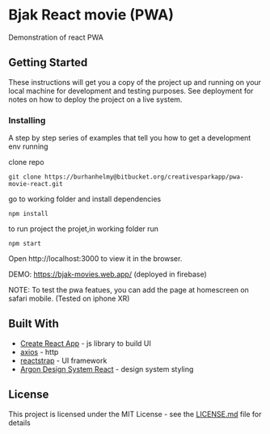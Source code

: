 # Bjak React movie (PWA)

Demonstration of react PWA

## Getting Started

These instructions will get you a copy of the project up and running on your local machine for development and testing purposes. See deployment for notes on how to deploy the project on a live system.

### Installing

A step by step series of examples that tell you how to get a development env running

clone repo

```
git clone https://burhanhelmy@bitbucket.org/creativesparkapp/pwa-movie-react.git
```

go to working folder and install dependencies

```
npm install
```

to run project the projet,in working folder run

```
npm start
```

Open http://localhost:3000 to view it in the browser.

DEMO: https://bjak-movies.web.app/ (deployed in firebase)

NOTE: To test the pwa featues, you can add the page at homescreen on safari mobile. (Tested on iphone XR)


## Built With

* [Create React App](https://github.com/facebook/create-react-app) - js library to build UI
* [axios](https://github.com/axios/axios) - http
* [reactstrap](https://reactstrap.github.io/) - UI framework
* [Argon Design System React](https://maven.apache.org/) - design system styling


## License

This project is licensed under the MIT License - see the [LICENSE.md](LICENSE.md) file for details